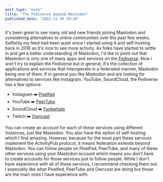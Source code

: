 ```yaml
---
post_type: "note" 
title: "The Fediverse beyond Mastodon"
published_date: "2022-11-20 19:28"
---
```


It's been great to see many old and new friends joining Mastodon and considering alternatives to online communities over the past few weeks. Selfishly my feed had been quiet since I started using it and self-hosting back in 2018 so it's nice to see more activity. As folks have started to settle in and get a better understanding of Mastodon, I'd like to point out that Mastodon is only one of many apps and services on the [Fediverse](https://fediverse.party/en/fediverse/). Now I won't try to explain the Fediverse but in general, it's the collection of applications and services that interoperate in a federated manner, Mastodon being one of them. If in general you like Mastodon and are looking for alternatives to services like Instagram, YouTube, SoundCloud, the Fediverse has a few options:

- Instagram :arrow_right: [Pixelfed](https://pixelfed.org/)
- YouTube :arrow_right: [PeerTube](https://joinpeertube.org/)
- SoundCloud :arrow_right: [Funkwhale](https://funkwhale.audio/)
- Twitch :arrow_right: [Owncast](https://owncast.online/)

You can create an account for each of these services using different instances, just like Mastodon. You also have the option of self-hosting which I find amazing. However, because for the most part these services implement the ActivityPub protocol, it means federation extends beyond Mastodon. You can follow people on PixelFed, PeerTube, and many of these other services using your Mastodon account which means you don't have to create accounts for those services just to follow people. While I don't have experience with all of these services, I recommend checking them out. I especially like what Pixelfed, PeerTube and Owncast are doing but those are the main ones I have experience with.   